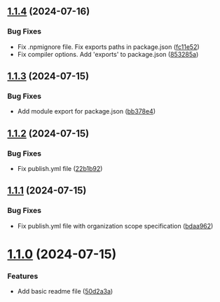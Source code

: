## [1.1.4](https://github.com/GreenTON-global/sdk-react/compare/v1.1.3...v1.1.4) (2024-07-16)


### Bug Fixes

* Fix .npmignore file. Fix exports paths in package.json ([fc11e52](https://github.com/GreenTON-global/sdk-react/commit/fc11e5204fb9a1b14b3981e7d0f19c43e5cf9faa))
* Fix compiler options. Add 'exports' to package.json ([853285a](https://github.com/GreenTON-global/sdk-react/commit/853285ab23da17b2c9b279d23911029ee0058218))



## [1.1.3](https://github.com/GreenTON-global/sdk-react/compare/v1.1.2...v1.1.3) (2024-07-15)


### Bug Fixes

* Add module export for package.json ([bb378e4](https://github.com/GreenTON-global/sdk-react/commit/bb378e4d47bc70be224bb5bec19430d7c85c0926))



## [1.1.2](https://github.com/GreenTON-global/sdk-react/compare/v1.1.1...v1.1.2) (2024-07-15)


### Bug Fixes

* Fix publish.yml file ([22b1b92](https://github.com/GreenTON-global/sdk-react/commit/22b1b92694bf7b164471e7eee0e2eec47145015d))



## [1.1.1](https://github.com/GreenTON-global/sdk-react/compare/v1.1.0...v1.1.1) (2024-07-15)


### Bug Fixes

* Fix publish.yml file with organization scope specification ([bdaa962](https://github.com/GreenTON-global/sdk-react/commit/bdaa962b424765b1ac8280fac3bdb74d6c16572e))



# [1.1.0](https://github.com/GreenTON-global/sdk-react/compare/50d2a3aeff52ae102ac1ec04895d5c481064cf12...v1.1.0) (2024-07-15)


### Features

* Add basic readme file ([50d2a3a](https://github.com/GreenTON-global/sdk-react/commit/50d2a3aeff52ae102ac1ec04895d5c481064cf12))



